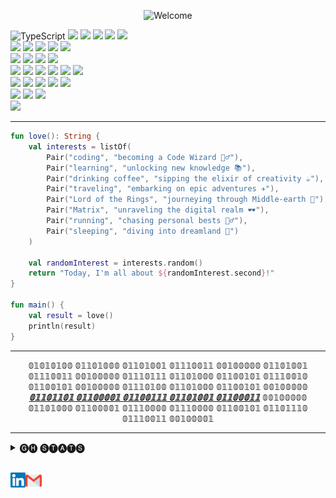 <p align="center">
  <img src="https://readme-typing-svg.demolab.com/?font=Fira+Code&size=40&pause=1000&color=F7F542&background=55FFBF00&center=true&vCenter=true&width=435&lines=Ⓦ③ⓁⒸ⓪Ⓜ③" alt="Welcome">
</p>

![TypeScript](https://img.shields.io/badge/Code-TypeScript-informational?style=flat-square&logo=typescript&color=3178C6)
![](https://img.shields.io/badge/Code-JavaScript-informational?style=flat-square&logo=javascript&color=F7DF1E)
![](https://img.shields.io/badge/Code-Go-informational?style=flat-square&logo=go&color=00ADD8)
![](https://img.shields.io/badge/Code-PHP-informational?style=flat-square&logo=php&color=777bb4&logoColor=8892BF)
![](https://img.shields.io/badge/Code-Kotlin-informational?style=flat-square&logo=kotlin&color=7F52FF&logoColor=7F52FF)
![](https://img.shields.io/badge/Code-Python-informational?style=flat-square&logo=python&color=3776AB&logoColor=3776AB)
<br>
![](https://img.shields.io/badge/Code-NodeJS-informational?style=flat-square&logo=node.js&color=339933&logoColor=339933)
![](https://img.shields.io/badge/Code-NestJS-informational?style=flat-square&logo=nestjs&color=E0234E&logoColor=E0234E)
![](https://img.shields.io/badge/Code-Gin-informational?style=flat-square&logo=gin&color=00ADD8)
![](https://img.shields.io/badge/Code-Laravel-informational?style=flat-square&logo=laravel&color=FF2D20)
![](https://img.shields.io/badge/Code-Hyperf-informational?style=flat-square&logo=hyperf&color=FFFFFF)
<br>
![](https://img.shields.io/badge/DB-MySQL-informational?style=flat-square&logo=mysql&color=4479A1&logoColor=2496ED)
![](https://img.shields.io/badge/DB-SQLServer-informational?style=flat-square&logo=microsoft-sql-server&color=CC2927&logoColor=CC2927)
![](https://img.shields.io/badge/DB-MongoDB-informational?style=flat-square&logo=mongodb&color=47A248&logoColor=47A248)
![](https://img.shields.io/badge/DB-Redis-informational?style=flat-square&logo=redis&color=DC382D&logoColor=DC382D)
<br>
![](https://img.shields.io/badge/Cloud-AWS-informational?style=flat-square&logo=amazon-aws&color=FF9900&logoColor=FF9900)
![](https://img.shields.io/badge/Tools-Docker-informational?style=flat-square&logo=docker&color=2496ED)
![](https://img.shields.io/badge/Tools-Kubernetes-informational?style=flat-square&logo=kubernetes&color=326CE5)
![](https://img.shields.io/badge/Tools-Git-black?style=flat-square&logo=git&color=F05032)
![](https://img.shields.io/badge/Tools-Elasticsearch-informational?style=flat-square&logo=elasticsearch&color=005571&logoColor=005571)
![](https://img.shields.io/badge/Tools-Apache_Kafka-informational?style=flat-square&logo=apache-kafka&color=231F20&logoColor=231F20)
<br>
![](https://img.shields.io/badge/Tools-VSCode-007ACC?style=flat-square&logo=visual-studio-code&logoColor=007ACC)
![](https://img.shields.io/badge/Tools-Android_Studio-3DDC84?style=flat-square&logo=android-studio&logoColor=3DDC84)
![](https://img.shields.io/badge/Tools-PhpStorm-000000?style=flat-square&logo=phpstorm&logoColor=000000)
![](https://img.shields.io/badge/Tools-Vim-019733?style=flat-square&logo=vim&logoColor=019733)
![](https://img.shields.io/badge/Tools-JIRA-0052CC?style=flat-square&logo=jira&logoColor=0052CC)
<br>
![](https://img.shields.io/badge/OS-Linux-informational?style=flat-square&logo=linux&color=FCC624)
![](https://img.shields.io/badge/OS-WSL2-ormational?style=flat-square&logo=linux&color=0872CA&logoColor=0872CA)
![](https://img.shields.io/badge/OS-macOS-ormational?style=flat-square&logo=apple&color=666666&logoColor=666666)
<br>
![](https://komarev.com/ghpvc/?username=filipe1309)

<hr>

```kt
fun love(): String {
    val interests = listOf(
        Pair("coding", "becoming a Code Wizard 🧙‍♂️"),
        Pair("learning", "unlocking new knowledge 📚"),
        Pair("drinking coffee", "sipping the elixir of creativity ☕️"),
        Pair("traveling", "embarking on epic adventures ✈️"),
        Pair("Lord of the Rings", "journeying through Middle-earth 🌄"),
        Pair("Matrix", "unraveling the digital realm 🕶️"),
        Pair("running", "chasing personal bests 🏃‍♂️"),
        Pair("sleeping", "diving into dreamland 🌙")
    )

    val randomInterest = interests.random()
    return "Today, I'm all about ${randomInterest.second}!"
}

fun main() {
    val result = love()
    println(result)
}
```

<hr>

[01010100 01101000 01101001 01110011 00100000 01101001 01110011 00100000 01110111 01101000 01100101 01110010 01100101 00100000 01110100 01101000 01100101 00100000 01101101 01100001 01100111 01101001 01100011 00100000 01101000 01100001 01110000 01110000 01100101 01101110 01110011 00100001]: #
<p align="center">
  𝟘𝟙𝟘𝟙𝟘𝟙𝟘𝟘 𝟘𝟙𝟙𝟘𝟙𝟘𝟘𝟘 𝟘𝟙𝟙𝟘𝟙𝟘𝟘𝟙 𝟘𝟙𝟙𝟙𝟘𝟘𝟙𝟙 𝟘𝟘𝟙𝟘𝟘𝟘𝟘𝟘 𝟘𝟙𝟙𝟘𝟙𝟘𝟘𝟙 𝟘𝟙𝟙𝟙𝟘𝟘𝟙𝟙 𝟘𝟘𝟙𝟘𝟘𝟘𝟘𝟘 𝟘𝟙𝟙𝟙𝟘𝟙𝟙𝟙 𝟘𝟙𝟙𝟘𝟙𝟘𝟘𝟘 𝟘𝟙𝟙𝟘𝟘𝟙𝟘𝟙 𝟘𝟙𝟙𝟙𝟘𝟘𝟙𝟘 𝟘𝟙𝟙𝟘𝟘𝟙𝟘𝟙 𝟘𝟘𝟙𝟘𝟘𝟘𝟘𝟘 𝟘𝟙𝟙𝟙𝟘𝟙𝟘𝟘 𝟘𝟙𝟙𝟘𝟙𝟘𝟘𝟘 𝟘𝟙𝟙𝟘𝟘𝟙𝟘𝟙 𝟘𝟘𝟙𝟘𝟘𝟘𝟘𝟘 <ins><b><i>𝟘𝟙𝟙𝟘𝟙𝟙𝟘𝟙 𝟘𝟙𝟙𝟘𝟘𝟘𝟘𝟙 𝟘𝟙𝟙𝟘𝟘𝟙𝟙𝟙 𝟘𝟙𝟙𝟘𝟙𝟘𝟘𝟙 𝟘𝟙𝟙𝟘𝟘𝟘𝟙𝟙</i></b></ins> 𝟘𝟘𝟙𝟘𝟘𝟘𝟘𝟘 𝟘𝟙𝟙𝟘𝟙𝟘𝟘𝟘 𝟘𝟙𝟙𝟘𝟘𝟘𝟘𝟙 𝟘𝟙𝟙𝟙𝟘𝟘𝟘𝟘 𝟘𝟙𝟙𝟙𝟘𝟘𝟘𝟘 𝟘𝟙𝟙𝟘𝟘𝟙𝟘𝟙 𝟘𝟙𝟙𝟘𝟙𝟙𝟙𝟘 𝟘𝟙𝟙𝟙𝟘𝟘𝟙𝟙 𝟘𝟘𝟙𝟘𝟘𝟘𝟘𝟙
</p>

<hr>

<details>
  <summary> 🅖🅗 🅢🅣🅐🅣🅢 </summary>
  <br>
  <p align="center">
    <img height="135px" src="https://github-readme-stats.vercel.app/api?username=filipe1309&hide_title=true&hide_border=true&show_icons=true&include_all_commits=true&line_height=21&bg_color=0,EC6C6C,FFD479,FFFC79,73FA79&theme=graywhite" />
    <img height="135px" src="https://github-readme-stats.vercel.app/api/top-langs/?username=filipe1309&hide_title=true&hide_border=true&layout=compact&bg_color=0,73FA79,73FDFF,D783FF&theme=graywhite" />
  </p>
</details>

<br>

<p>
    <a href="https://www.linkedin.com/in/filipe1309/" target="_blank">
      <img align="left" alt="Linkedin" width="24px" src="assets/Linkedin.svg" />
    </a>
    <a href="mailto:filipe1309@gmail.com" target="_blank">
      <img align="left" alt="Gmail" width="26px" src="assets/Gmail.svg" />
    </a>
  
</p>
<!-- https://simpleicons.org/ -->
